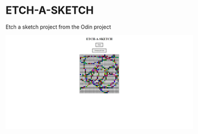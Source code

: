 # ETCH-A-SKETCH

Etch a sketch project from the Odin project

![Demo screenshot](./screenshot.png)

